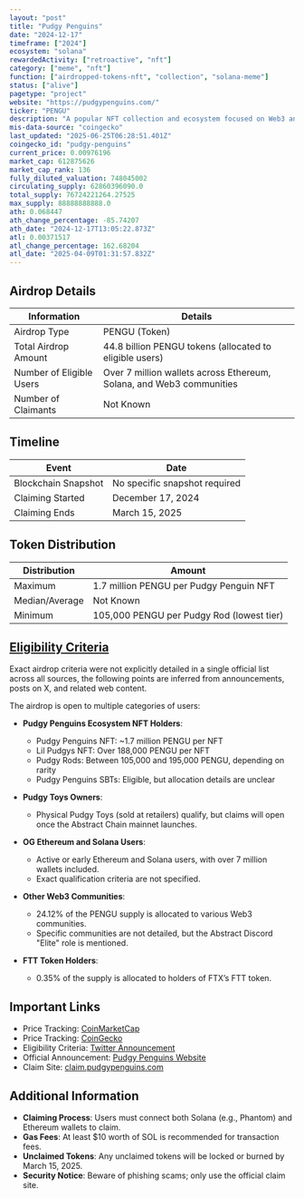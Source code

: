 ```yaml
---
layout: "post"
title: "Pudgy Penguins"
date: "2024-12-17"
timeframe: ["2024"]
ecosystem: "solana"
rewardedActivity: ["retroactive", "nft"]
category: ["meme", "nft"]
function: ["airdropped-tokens-nft", "collection", "solana-meme"]
status: ["alive"]
pagetype: "project"
website: "https://pudgypenguins.com/"
ticker: "PENGU"
description: "A popular NFT collection and ecosystem focused on Web3 and community-driven engagement, featuring digital collectibles, physical toys, and cross-chain initiatives."
mis-data-source: "coingecko"
last_updated: "2025-06-25T06:28:51.401Z"
coingecko_id: "pudgy-penguins"
current_price: 0.00976196
market_cap: 612875626
market_cap_rank: 136
fully_diluted_valuation: 748045002
circulating_supply: 62860396090.0
total_supply: 76724221264.27525
max_supply: 88888888888.0
ath: 0.068447
ath_change_percentage: -85.74207
ath_date: "2024-12-17T13:05:22.873Z"
atl: 0.00371517
atl_change_percentage: 162.68204
atl_date: "2025-04-09T01:31:57.832Z"
---
```


## Airdrop Details

| Information              | Details                                                              |
| ------------------------ | -------------------------------------------------------------------- |
| Airdrop Type             | PENGU (Token)                                                        |
| Total Airdrop Amount     | 44.8 billion PENGU tokens (allocated to eligible users)              |
| Number of Eligible Users | Over 7 million wallets across Ethereum, Solana, and Web3 communities |
| Number of Claimants      | Not Known                                                            |

## Timeline

| Event               | Date                          |
| ------------------- | ----------------------------- |
| Blockchain Snapshot | No specific snapshot required |
| Claiming Started    | December 17, 2024             |
| Claiming Ends       | March 15, 2025                |

## Token Distribution

| Distribution   | Amount                                    |
| -------------- | ----------------------------------------- |
| Maximum        | 1.7 million PENGU per Pudgy Penguin NFT   |
| Median/Average | Not Known                                 |
| Minimum        | 105,000 PENGU per Pudgy Rod (lowest tier) |

## [Eligibility Criteria](https://x.com/pudgypenguins/status/1869004989731160153)

Exact airdrop criteria were not explicitly detailed in a single official list across all sources, the following points are inferred from announcements, posts on X, and related web content.

The airdrop is open to multiple categories of users:

- **Pudgy Penguins Ecosystem NFT Holders**:

  - Pudgy Penguins NFT: ~1.7 million PENGU per NFT
  - Lil Pudgys NFT: Over 188,000 PENGU per NFT
  - Pudgy Rods: Between 105,000 and 195,000 PENGU, depending on rarity
  - Pudgy Penguins SBTs: Eligible, but allocation details are unclear

- **Pudgy Toys Owners**:

  - Physical Pudgy Toys (sold at retailers) qualify, but claims will open once the Abstract Chain mainnet launches.

- **OG Ethereum and Solana Users**:

  - Active or early Ethereum and Solana users, with over 7 million wallets included.
  - Exact qualification criteria are not specified.

- **Other Web3 Communities**:

  - 24.12% of the PENGU supply is allocated to various Web3 communities.
  - Specific communities are not detailed, but the Abstract Discord "Elite" role is mentioned.

- **FTT Token Holders**:
  - 0.35% of the supply is allocated to holders of FTX’s FTT token.

## Important Links

- Price Tracking: [CoinMarketCap](https://coinmarketcap.com/currencies/pudgy-penguins/)
- Price Tracking: [CoinGecko](https://www.coingecko.com/en/coins/pudgy-penguins/)
- Eligibility Criteria: [Twitter Announcement](https://x.com/pudgypenguins/status/1869004989731160153)
- Official Announcement: [Pudgy Penguins Website](https://pudgypenguins.com/)
- Claim Site: [claim.pudgypenguins.com](https://claim.pudgypenguins.com)

## Additional Information

- **Claiming Process**: Users must connect both Solana (e.g., Phantom) and Ethereum wallets to claim.
- **Gas Fees**: At least $10 worth of SOL is recommended for transaction fees.
- **Unclaimed Tokens**: Any unclaimed tokens will be locked or burned by March 15, 2025.
- **Security Notice**: Beware of phishing scams; only use the official claim site.